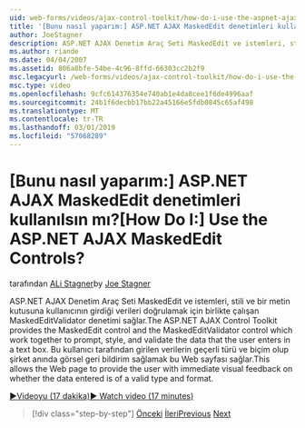 ```yaml
---
uid: web-forms/videos/ajax-control-toolkit/how-do-i-use-the-aspnet-ajax-maskededit-controls
title: '[Bunu nasıl yaparım:] ASP.NET AJAX MaskedEdit denetimleri kullanılsın mı? | Microsoft Docs'
author: JoeStagner
description: ASP.NET AJAX Denetim Araç Seti MaskedEdit ve istemleri, stil ve d doğrulamak için birlikte çalışan MaskedEditValidator denetimi sağlar...
ms.author: riande
ms.date: 04/04/2007
ms.assetid: 806a8bfe-54be-4c96-8ffd-66303cc2b2f9
msc.legacyurl: /web-forms/videos/ajax-control-toolkit/how-do-i-use-the-aspnet-ajax-maskededit-controls
msc.type: video
ms.openlocfilehash: 9cfc614376354e740ab1e4da8cee1f6de4996aaf
ms.sourcegitcommit: 24b1f6decbb17bb22a45166e5fdb0845c65af498
ms.translationtype: MT
ms.contentlocale: tr-TR
ms.lasthandoff: 03/01/2019
ms.locfileid: "57068289"
---
```

<a name="how-do-i-use-the-aspnet-ajax-maskededit-controls"></a><span data-ttu-id="7e3c4-104">[Bunu nasıl yaparım:] ASP.NET AJAX MaskedEdit denetimleri kullanılsın mı?</span><span class="sxs-lookup"><span data-stu-id="7e3c4-104">[How Do I:] Use the ASP.NET AJAX MaskedEdit Controls?</span></span>
====================
<span data-ttu-id="7e3c4-105">tarafından [ALi Stagner](https://github.com/JoeStagner)</span><span class="sxs-lookup"><span data-stu-id="7e3c4-105">by [Joe Stagner](https://github.com/JoeStagner)</span></span>

<span data-ttu-id="7e3c4-106">ASP.NET AJAX Denetim Araç Seti MaskedEdit ve istemleri, stili ve bir metin kutusuna kullanıcının girdiği verileri doğrulamak için birlikte çalışan MaskedEditValidator denetimi sağlar.</span><span class="sxs-lookup"><span data-stu-id="7e3c4-106">The ASP.NET AJAX Control Toolkit provides the MaskedEdit control and the MaskedEditValidator control which work together to prompt, style, and validate the data that the user enters in a text box.</span></span> <span data-ttu-id="7e3c4-107">Bu kullanıcı tarafından girilen verilerin geçerli türü ve biçim olup şirket anında görsel geri bildirim sağlamak bu Web sayfası sağlar.</span><span class="sxs-lookup"><span data-stu-id="7e3c4-107">This allows the Web page to provide the user with immediate visual feedback on whether the data entered is of a valid type and format.</span></span>

[<span data-ttu-id="7e3c4-108">&#9654;Videoyu (17 dakika)</span><span class="sxs-lookup"><span data-stu-id="7e3c4-108">&#9654; Watch video (17 minutes)</span></span>](https://channel9.msdn.com/Blogs/ASP-NET-Site-Videos/how-do-i-use-the-aspnet-ajax-maskededit-controls)

> [!div class="step-by-step"]
> <span data-ttu-id="7e3c4-109">[Önceki](how-do-i-use-the-aspnet-ajax-dropdown-control.md)
> [İleri](how-do-i-use-the-aspnet-ajax-mutuallyexclusive-checkbox-extender.md)</span><span class="sxs-lookup"><span data-stu-id="7e3c4-109">[Previous](how-do-i-use-the-aspnet-ajax-dropdown-control.md)
[Next](how-do-i-use-the-aspnet-ajax-mutuallyexclusive-checkbox-extender.md)</span></span>
